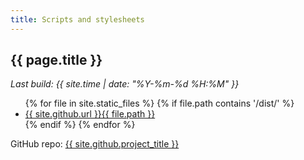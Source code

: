 ```yaml
---
title: Scripts and stylesheets
---
```


## {{ page.title }}

*Last build: {{ site.time | date: "%Y-%m-%d %H:%M" }}*

<ul>
{% for file in site.static_files %}
    {% if file.path contains '/dist/' %}
        <li><a href="{{ site.github.url }}{{ file.path }}" title="Updated: {{ file.modified_time | date: "%Y-%m-%d %H:%M" }}">{{ site.github.url }}{{ file.path }}</a></li>
    {% endif %}
{% endfor %}
</ul>

<p>GitHub repo: <a href="{{ site.github.repository_url }}">{{ site.github.project_title }}</a></p>




